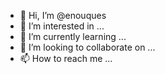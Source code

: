 - 👋 Hi, I’m @enouques
- 👀 I’m interested in ...
- 🌱 I’m currently learning ...
- 💞️ I’m looking to collaborate on ...
- 📫 How to reach me ...

<!---
enouques/enouques is a ✨ special ✨ repository because its `README.md` (this file) appears on your GitHub profile.
You can click the Preview link to take a look at your changes.
--->

